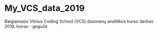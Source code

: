 # My_VCS_data_2019
Baigiamasis Vilnius Coding School (VCS) duomenų analitikos kurso darbas
2019, kovas - gegužė
